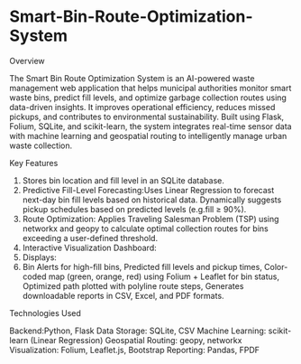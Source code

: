 # Smart-Bin-Route-Optimization-System
Overview

The Smart Bin Route Optimization System is an AI-powered waste management web application that helps municipal authorities monitor smart waste bins, predict fill levels, and optimize garbage collection routes using data-driven insights. It improves operational efficiency, reduces missed pickups, and contributes to environmental sustainability. Built using Flask, Folium, SQLite, and scikit-learn, the system integrates real-time sensor data with machine learning and geospatial routing to intelligently manage urban waste collection.

Key Features
1. Stores bin location and fill level in an SQLite database.
2. Predictive Fill-Level Forecasting:Uses Linear Regression to forecast next-day bin fill levels based on historical data. Dynamically suggests pickup schedules based on predicted levels (e.g.fill ≥ 90%).
3. Route Optimization: Applies Traveling Salesman Problem (TSP) using networkx and geopy to calculate optimal collection routes for bins exceeding a user-defined threshold.
4. Interactive Visualization Dashboard:
5.  Displays:
6.  Bin Alerts for high-fill bins, Predicted fill levels and pickup times, Color-coded map (green, orange, red) using Folium + Leaflet for bin status, Optimized path plotted with polyline route steps, Generates downloadable reports in CSV, Excel, and PDF formats.

Technologies Used

Backend:Python, Flask
Data Storage:	SQLite, CSV
Machine Learning:	scikit-learn (Linear Regression)
Geospatial Routing:	geopy, networkx
Visualization:	Folium, Leaflet.js, Bootstrap
Reporting:	Pandas, FPDF
